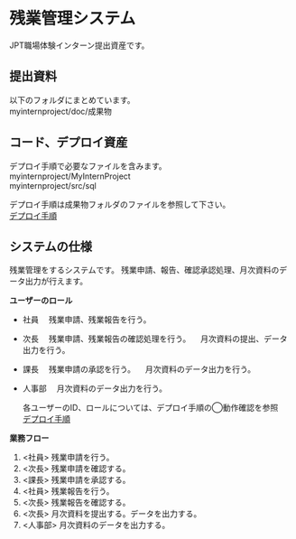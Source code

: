 # 残業管理システム
JPT職場体験インターン提出資産です。
## 提出資料
以下のフォルダにまとめています。  
myinternproject/doc/成果物

## コード、デプロイ資産
デプロイ手順で必要なファイルを含みます。  
myinternproject/MyInternProject  
myinternproject/src/sql  

デプロイ手順は成果物フォルダのファイルを参照して下さい。  
[デプロイ手順](doc/成果物/デプロイ手順.pdf)


## システムの仕様
残業管理をするシステムです。
残業申請、報告、確認承認処理、月次資料のデータ出力が行えます。

**ユーザーのロール**
- 社員
　残業申請、残業報告を行う。
- 次長
　残業申請、残業報告の確認処理を行う。
　月次資料の提出、データ出力を行う。
- 課長
　残業申請の承認を行う。
　月次資料のデータ出力を行う。
- 人事部
　月次資料のデータ出力を行う。

  各ユーザーのID、ロールについては、デプロイ手順の◯動作確認を参照  
[デプロイ手順](doc/成果物/デプロイ手順.pdf)

**業務フロー**
1. <社員> 残業申請を行う。
2. <次長> 残業申請を確認する。
3. <課長> 残業申請を承認する。
4. <社員> 残業報告を行う。
5. <次長> 残業報告を確認する。
6. <次長> 月次資料を提出する。データを出力する。
8. <人事部> 月次資料のデータを出力する。
